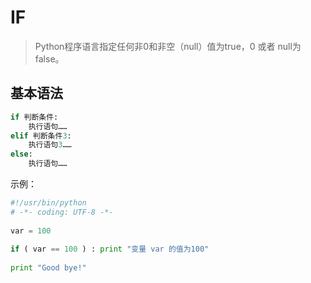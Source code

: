 # IF

> Python程序语言指定任何非0和非空（null）值为true，0 或者 null为false。

## 基本语法

```py
if 判断条件:
    执行语句……
elif 判断条件3:
    执行语句3……
else:
    执行语句……
```

示例：

```py
#!/usr/bin/python 
# -*- coding: UTF-8 -*-
 
var = 100 
 
if ( var == 100 ) : print "变量 var 的值为100" 
 
print "Good bye!"
```